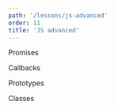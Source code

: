 ```yaml
---
path: '/lessons/js-advanced'
order: 11 
title: 'JS advanced'
---
```


Promises

Callbacks

Prototypes

Classes
